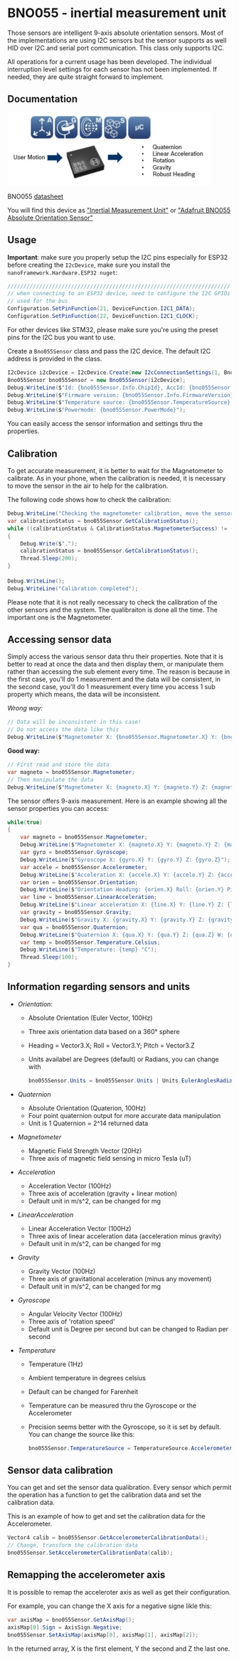 # BNO055 - inertial measurement unit

Those sensors are intelligent 9-axis absolute orientation sensors. Most of the implementations are using I2C sensors but the sensor supports as well HID over I2C and serial port communication. This class only supports I2C.

All operations for a current usage has been developed. The individual interruption level settings for each sensor has not been implemented. If needed, they are quite straight forward to implement.

## Documentation

![BNO055](./BNO055.jpg)

BNO055 [datasheet](https://ae-bst.resource.bosch.com/media/_tech/media/datasheets/BST-BNO055-DS000.pdf)

You will find this device as ["Inertial Measurement Unit"](https://www.dexterindustries.com/product/imu-sensor/) or ["Adafruit BNO055 Absolute Orientation Sensor"](https://learn.adafruit.com/adafruit-bno055-absolute-orientation-sensor/overview)

## Usage

**Important**: make sure you properly setup the I2C pins especially for ESP32 before creating the `I2cDevice`, make sure you install the `nanoFramework.Hardware.ESP32 nuget`:

```csharp
//////////////////////////////////////////////////////////////////////
// when connecting to an ESP32 device, need to configure the I2C GPIOs
// used for the bus
Configuration.SetPinFunction(21, DeviceFunction.I2C1_DATA);
Configuration.SetPinFunction(22, DeviceFunction.I2C1_CLOCK);
```

For other devices like STM32, please make sure you're using the preset pins for the I2C bus you want to use.

Create a ```Bno055Sensor``` class and pass the I2C device. The default I2C address is provided in the class.

```csharp
I2cDevice i2cDevice = I2cDevice.Create(new I2cConnectionSettings(1, Bno055Sensor.DefaultI2cAddress));
Bno055Sensor bno055Sensor = new Bno055Sensor(i2cDevice);
Debug.WriteLine($"Id: {bno055Sensor.Info.ChipId}, AccId: {bno055Sensor.Info.AcceleratorId}, GyroId: {bno055Sensor.Info.GyroscopeId}, MagId: {bno055Sensor.Info.MagnetometerId}");
Debug.WriteLine($"Firmware version: {bno055Sensor.Info.FirmwareVersion}, Bootloader: {bno055Sensor.Info.BootloaderVersion}");
Debug.WriteLine($"Temperature source: {bno055Sensor.TemperatureSource}, Operation mode: {bno055Sensor.OperationMode}, Units: {bno055Sensor.Units}");
Debug.WriteLine($"Powermode: {bno055Sensor.PowerMode}");
```

You can easily access the sensor information and settings thru the properties.

## Calibration

To get accurate measurement, it is better to wait for the Magnetometer to calibrate. As in your phone, when the calibration is needed, it is necessary to move the sensor in the air to help for the calibration.

The following code shows how to check the calibration:

```csharp
Debug.WriteLine("Checking the magnetometer calibration, move the sensor up to the calibration will be complete if needed");
var calibrationStatus = bno055Sensor.GetCalibrationStatus();
while ((calibrationStatus & CalibrationStatus.MagnetometerSuccess) != (CalibrationStatus.MagnetometerSuccess))
{
    Debug.Write($".");
    calibrationStatus = bno055Sensor.GetCalibrationStatus();
    Thread.Sleep(200);
}

Debug.WriteLine();
Debug.WriteLine("Calibration completed");
```

Please note that it is not really necessary to check the calibration of the other sensors and the system. The qualibraiton is done all the time. The important one is the Magnetometer.

## Accessing sensor data

Simply access the various sensor data thru their properties. Note that it is better to read at once the data and then display them, or manipulate them rather than accessing the sub element every time. The reason is because in the first case, you'll do 1 measurement and the data will be consistent, in the second case, you'll do 1 measurement every time you access 1 sub property which means, the data will be inconsistent.

*Wrong way:*

```csharp
// Data will be inconsistent in this case!
// Do not access the data like this
Debug.WriteLine($"Magnetometer X: {bno055Sensor.Magnetometer.X} Y: {bno055Sensor.Magnetometer.Y} Z: {bno055Sensor.Magnetometer.Z}");
```

**Good way:**

```csharp
// First read and store the data
var magneto = bno055Sensor.Magnetometer;
// Then manipulate the data
Debug.WriteLine($"Magnetometer X: {magneto.X} Y: {magneto.Y} Z: {magneto.Z}");
```

The sensor offers 9-axis measurement. Here is an example showing all the sensor properties you can access:

```csharp
while(true)
{
    var magneto = bno055Sensor.Magnetometer;
    Debug.WriteLine($"Magnetometer X: {magneto.X} Y: {magneto.Y} Z: {magneto.Z}");
    var gyro = bno055Sensor.Gyroscope;
    Debug.WriteLine($"Gyroscope X: {gyro.X} Y: {gyro.Y} Z: {gyro.Z}");
    var accele = bno055Sensor.Accelerometer;
    Debug.WriteLine($"Acceleration X: {accele.X} Y: {accele.Y} Z: {accele.Z}");
    var orien = bno055Sensor.Orientation;
    Debug.WriteLine($"Orientation Heading: {orien.X} Roll: {orien.Y} Pitch: {orien.Z}");
    var line = bno055Sensor.LinearAcceleration;
    Debug.WriteLine($"Linear acceleration X: {line.X} Y: {line.Y} Z: {line.Z}");
    var gravity = bno055Sensor.Gravity;
    Debug.WriteLine($"Gravity X: {gravity.X} Y: {gravity.Y} Z: {gravity.Z}");
    var qua = bno055Sensor.Quaternion;
    Debug.WriteLine($"Quaternion X: {qua.X} Y: {qua.Y} Z: {qua.Z} W: {qua.W}");
    var temp = bno055Sensor.Temperature.Celsius;
    Debug.WriteLine($"Temperature: {temp} °C");
    Thread.Sleep(100);
}
```

## Information regarding sensors and units

* *Orientation*:
  * Absolute Orientation (Euler Vector, 100Hz)
  * Three axis orientation data based on a 360° sphere
  * Heading = Vector3.X; Roll = Vector3.Y; Pitch = Vector3.Z
  * Units availabel are Degrees (default) or Radians, you can change with

    ```csharp
    bno055Sensor.Units = bno055Sensor.Units | Units.EulerAnglesRadians;
    ```

* *Quaternion*
  * Absolute Orientation (Quaterion, 100Hz)
  * Four point quaternion output for more accurate data manipulation
  * Unit is 1 Quaternion = 2^14 returned data

* *Magnetometer*
  * Magnetic Field Strength Vector (20Hz)
  * Three axis of magnetic field sensing in micro Tesla (uT)

* *Acceleration*
  * Acceleration Vector (100Hz)
  * Three axis of acceleration (gravity + linear motion)
  * Default unit in m/s^2, can be changed for mg

* *LinearAcceleration*
  * Linear Acceleration Vector (100Hz)
  * Three axis of linear acceleration data (acceleration minus gravity)
  * Default unit in m/s^2, can be changed for mg

* *Gravity*
  * Gravity Vector (100Hz)
  * Three axis of gravitational acceleration (minus any movement)
  * Default unit in m/s^2, can be changed for mg

* *Gyroscope*
  * Angular Velocity Vector (100Hz)
  * Three axis of 'rotation speed'
  * Default unit is Degree per second but can be changed to Radian per second

* *Temperature*
  * Temperature (1Hz)
  * Ambient temperature in degrees celsius
  * Default can be changed for Farenheit
  * Temperature can be measured thru the Gyroscope or the Accelerometer
  * Precision seems better with the Gyroscope, so it is set by default. You can change the source like this:

    ```csharp
    bno055Sensor.TemperatureSource = TemperatureSource.Accelerometer;
    ```

## Sensor data calibration

You can get and set the sensor data qualibration. Every sensor which permit the operation has a function to get the calibration data and set the calibration data.

This is an example of how to get and set the calibration data for the Accelerometer.

```csharp
Vector4 calib = bno055Sensor.GetAccelerometerCalibrationData();
// Change, transform the calibration data
bno055Sensor.SetAccelerometerCalibrationData(calib);
```

## Remapping the accelerometer axis

It is possible to remap the acceleroter axis as well as get their configuration.

For example, you can change the X axis for a negative signe likle this:

```csharp
var axisMap = bno055Sensor.GetAxisMap();
axisMap[0].Sign = AxisSign.Negative;
bno055Sensor.SetAxisMap(axisMap[0], axisMap[1], axisMap[2]);
```

In the returned array, X is the first element, Y the second and Z the last one.
